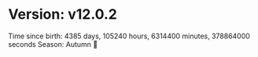 # Version: v12.0.2
Time since birth: 4385 days, 105240 hours, 6314400 minutes, 378864000 seconds
Season: Autumn 🍁

